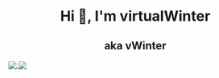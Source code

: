 <h1 align="center">Hi 👋, I'm virtualWinter</h1>
<h2 align="center">aka vWinter</h2>

<a href="https://github.com/virtualWinter">
  <img align="center" src="https://github-readme-stats.vercel.app/api?username=virtualWinter&show_icons=true&bg_color=1e1e2e&text_color=cdd6f4&icon_color=cba6f7&title_color=94e2d5"/>
  <img align="center" src="https://github-readme-stats.vercel.app/api/top-langs/?username=virtualWinter&show_icons=true&bg_color=1e1e2e&text_color=cdd6f4&icon_color=cba6f7&title_color=94e2d5">
</a>
